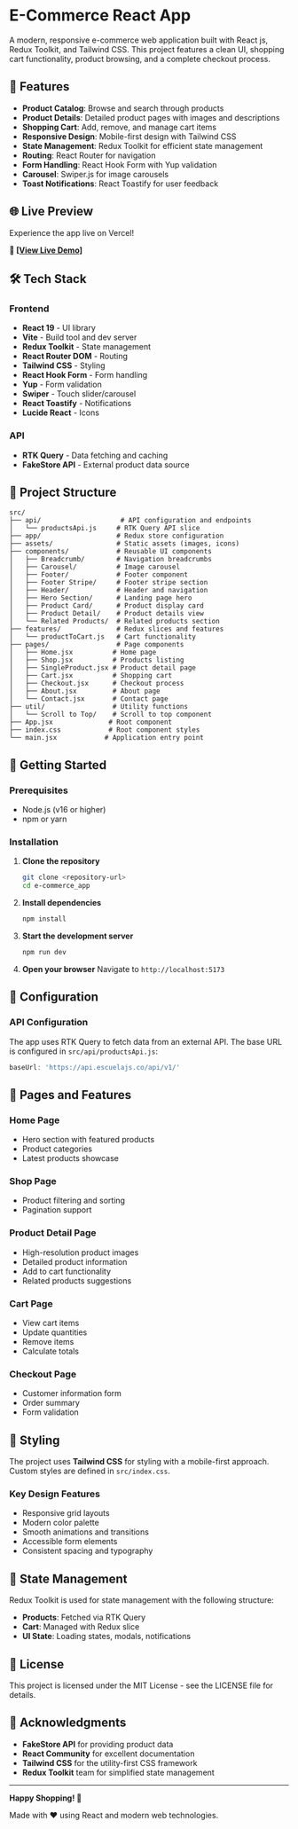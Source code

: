# E-Commerce React App

A modern, responsive e-commerce web application built with React js, Redux Toolkit, and Tailwind CSS. This project features a clean UI, shopping cart functionality, product browsing, and a complete checkout process.

## 🚀 Features

- **Product Catalog**: Browse and search through products
- **Product Details**: Detailed product pages with images and descriptions
- **Shopping Cart**: Add, remove, and manage cart items
- **Responsive Design**: Mobile-first design with Tailwind CSS
- **State Management**: Redux Toolkit for efficient state management
- **Routing**: React Router for navigation
- **Form Handling**: React Hook Form with Yup validation
- **Carousel**: Swiper.js for image carousels
- **Toast Notifications**: React Toastify for user feedback
<!--- **SEO Friendly**: React Helmet for meta tags-->

## 🌐 Live Preview

Experience the app live on Vercel!

**🔗 [[View Live Demo]](https://ecommerce-web-app1.vercel.app/)**


## 🛠️ Tech Stack

### Frontend
- **React 19** - UI library
- **Vite** - Build tool and dev server
- **Redux Toolkit** - State management
- **React Router DOM** - Routing
- **Tailwind CSS** - Styling
- **React Hook Form** - Form handling
- **Yup** - Form validation
- **Swiper** - Touch slider/carousel
- **React Toastify** - Notifications
- **Lucide React** - Icons

### API
- **RTK Query** - Data fetching and caching
- **FakeStore API** - External product data source

## 📁 Project Structure

```
src/
├── api/                    # API configuration and endpoints
│   └── productsApi.js     # RTK Query API slice
├── app/                   # Redux store configuration
├── assets/                # Static assets (images, icons)
├── components/            # Reusable UI components
│   ├── Breadcrumb/        # Navigation breadcrumbs
│   ├── Carousel/          # Image carousel
│   ├── Footer/            # Footer component
│   ├── Footer Stripe/     # Footer stripe section
│   ├── Header/            # Header and navigation
│   ├── Hero Section/      # Landing page hero
│   ├── Product Card/      # Product display card
│   ├── Product Detail/    # Product details view
│   └── Related Products/  # Related products section
├── features/              # Redux slices and features
│   └── productToCart.js   # Cart functionality
├── pages/                 # Page components
│   ├── Home.jsx          # Home page
│   ├── Shop.jsx          # Products listing
│   ├── SingleProduct.jsx # Product detail page
│   ├── Cart.jsx          # Shopping cart
│   ├── Checkout.jsx      # Checkout process
│   ├── About.jsx         # About page
│   └── Contact.jsx       # Contact page
├── util/                 # Utility functions
│   └── Scroll to Top/    # Scroll to top component
├── App.jsx              # Root component
├── index.css            # Root component styles
└── main.jsx            # Application entry point
```

## 🚀 Getting Started

### Prerequisites
- Node.js (v16 or higher)
- npm or yarn

### Installation

1. **Clone the repository**
   ```bash
   git clone <repository-url>
   cd e-commerce_app
   ```

2. **Install dependencies**
   ```bash
   npm install
   ```

3. **Start the development server**
   ```bash
   npm run dev
   ```

4. **Open your browser**
   Navigate to `http://localhost:5173`

## 🔧 Configuration

### API Configuration
The app uses RTK Query to fetch data from an external API. The base URL is configured in `src/api/productsApi.js`:

```javascript
baseUrl: 'https://api.escuelajs.co/api/v1/'
```

<!--### Environment Variables
Create a `.env` file in the root directory for any environment-specific configurations:

```env
VITE_API_BASE_URL=https://api.escuelajs.co/api/v1/
```-->

## 📱 Pages and Features

### Home Page
- Hero section with featured products
- Product categories
- Latest products showcase

### Shop Page
- Product filtering and sorting
- Pagination support
<!--- Search functionality-->

### Product Detail Page
- High-resolution product images
- Detailed product information
- Add to cart functionality
- Related products suggestions

### Cart Page
- View cart items
- Update quantities
- Remove items
- Calculate totals

### Checkout Page
- Customer information form
- Order summary
- Form validation

## 🎨 Styling

The project uses **Tailwind CSS** for styling with a mobile-first approach. Custom styles are defined in `src/index.css`.

### Key Design Features
- Responsive grid layouts
- Modern color palette
- Smooth animations and transitions
- Accessible form elements
- Consistent spacing and typography

## 🔄 State Management

Redux Toolkit is used for state management with the following structure:

- **Products**: Fetched via RTK Query
- **Cart**: Managed with Redux slice
- **UI State**: Loading states, modals, notifications

<!--## 🔮 Future Enhancements

### Planned Features
- [ ] User authentication and login
- [ ] User profiles and order history
- [ ] Wishlist functionality
- [ ] Product reviews and ratings
- [ ] Advanced filtering (price, category, brand)
- [ ] Payment gateway integration
- [ ] Order tracking
- [ ] Admin panel for product management
- [ ] Multi-language support
- [ ] Dark mode toggle

### Technical Improvements
- [ ] Add unit and integration tests
- [ ] Implement caching strategies
- [ ] Add PWA capabilities
- [ ] Optimize bundle size
- [ ] Add error boundaries
- [ ] Implement lazy loading

## 🐛 Known Issues

- No known critical issues at this time
- Report bugs in the GitHub Issues section-->

## 📄 License

This project is licensed under the MIT License - see the LICENSE file for details.

## 🙏 Acknowledgments

- **FakeStore API** for providing product data
- **React Community** for excellent documentation
- **Tailwind CSS** for the utility-first CSS framework
- **Redux Toolkit** team for simplified state management

---

**Happy Shopping! 🛒**

Made with ❤️ using React and modern web technologies.

